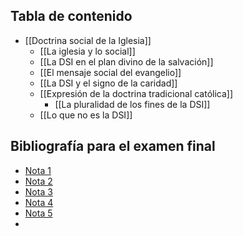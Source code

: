 ## Tabla de contenido

- [[Doctrina social de la Iglesia]]
	- [[La iglesia y lo social]]
	- [[La DSI en el plan divino de la salvación]]
	- [[El mensaje social del evangelio]]
	- [[La DSI y el signo de la caridad]]
	- [[Expresión de la doctrina tradicional católica]]
		- [[La pluralidad de los fines de la DSI]]
	- [[Lo que no es la DSI]]


## Bibliografía para el examen final

- [Nota 1](https://seo.unsta.edu.ar/pluginfile.php/313397/mod_resource/content/1/NOTA%201%20LA%20IGLESIA%20Y%20LO%20SOCIAL%20LA%20DSI%20EN%20EL%20PLAN%20DIVINO%20DE%20LA%20SALVACI%C3%93N%20%281%29.pdf)
- [Nota 2](https://seo.unsta.edu.ar/pluginfile.php/317314/mod_resource/content/1/NOTA%202%20LA%20IGLESIA%20Y%20LO%20SOCIAL%20CRISTO%20SU%20PERSONA%20Y%20SU%20OBRA.pdf)
- [Nota 3](https://seo.unsta.edu.ar/pluginfile.php/319448/mod_resource/content/1/NOTA%203%20LA%20IGLESIA%20Y%20LO%20SOCIAL%20LA%20IGLESIA%20Y%20EL%20HOMBRE.pdf)
- [Nota 4](https://seo.unsta.edu.ar/pluginfile.php/320764/mod_resource/content/1/NOTA%204%20LA%20IGLESIA%20Y%20LO%20SOCIAL%20LA%20DSI%2C%20EXPRESI%C3%93N%20DE%20LA%20DOCTRINA%20TRADICIONAL%20CAT%C3%93LICA%20SU%20ORIGEN%2C%20SU%20AUTOR%20Y%20SUS%20FUENTES.pdf)
- [Nota 5](https://seo.unsta.edu.ar/pluginfile.php/322630/mod_resource/content/1/NOTA%205%20LA%20IGLESIA%20Y%20LO%20SOCIAL%20LA%20DSI%20INSTRUMENTO%20DE%20EVANGELIZACI%C3%93N%20DEL%20MUNDO%20Y%20LA%20DIVERSIDAD%20DE%20SUS%20FINES.pdf)
- 
